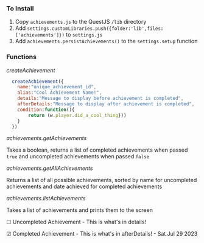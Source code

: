 ### To Install

1. Copy ```achievements.js``` to the QuestJS ```/lib``` directory
2. Add ```settings.customLibraries.push({folder:'lib',files:['achievements']})``` to ```settings.js```
4. Add ```achievements.persistAchievements()``` to the ```settings.setup``` function

### Functions
_createAchievement_
```javascript
  createAchievement({
    name:"unique_achievement_id",
    alias:"Cool Achievement Name!",
    details:"Message to display before achievement is completed",
    afterDetails:"Message to display after achievement is completed",
    condition:function(){
        return (w.player.did_a_cool_thing}))
    }
  })
```

_achievements.getAchievements_

Takes a boolean, returns a list of completed achievements when passed ```true``` and uncompleted achievements when passed ```false```

_achievements.getAllAchievements_

Returns a list of all possible achievements, sorted by name for uncompleted achievements and date achieved for completed achievements

_achievements.listAchievements_

Takes a list of achievements and prints them to the screen

☐ Uncompleted Achievement - This is what's in details!

☑ Completed Achievement - This is what's in afterDetails! - Sat Jul 29 2023
